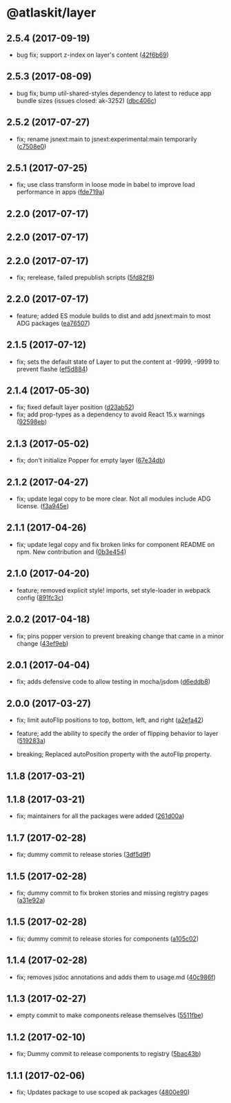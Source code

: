 # @atlaskit/layer

## 2.5.4 (2017-09-19)

* bug fix; support z-index on layer's content ([42f6b69](https://bitbucket.org/atlassian/atlaskit/commits/42f6b69))


## 2.5.3 (2017-08-09)

* bug fix; bump util-shared-styles dependency to latest to reduce app bundle sizes (issues closed: ak-3252) ([dbc406c](https://bitbucket.org/atlassian/atlaskit/commits/dbc406c))





## 2.5.2 (2017-07-27)


* fix; rename jsnext:main to jsnext:experimental:main temporarily ([c7508e0](https://bitbucket.org/atlassian/atlaskit/commits/c7508e0))

## 2.5.1 (2017-07-25)


* fix; use class transform in loose mode in babel to improve load performance in apps ([fde719a](https://bitbucket.org/atlassian/atlaskit/commits/fde719a))

## 2.2.0 (2017-07-17)

## 2.2.0 (2017-07-17)

## 2.2.0 (2017-07-17)


* fix; rerelease, failed prepublish scripts ([5fd82f8](https://bitbucket.org/atlassian/atlaskit/commits/5fd82f8))

## 2.2.0 (2017-07-17)


* feature; added ES module builds to dist and add jsnext:main to most ADG packages ([ea76507](https://bitbucket.org/atlassian/atlaskit/commits/ea76507))

## 2.1.5 (2017-07-12)


* fix; sets the default state of Layer to put the content at -9999, -9999 to prevent flashe ([ef5d884](https://bitbucket.org/atlassian/atlaskit/commits/ef5d884))

## 2.1.4 (2017-05-30)


* fix; fixed default layer position ([d23ab52](https://bitbucket.org/atlassian/atlaskit/commits/d23ab52))
* fix; add prop-types as a dependency to avoid React 15.x warnings ([92598eb](https://bitbucket.org/atlassian/atlaskit/commits/92598eb))

## 2.1.3 (2017-05-02)


* fix; don't initialize Popper for empty layer ([67e34db](https://bitbucket.org/atlassian/atlaskit/commits/67e34db))

## 2.1.2 (2017-04-27)


* fix; update legal copy to be more clear. Not all modules include ADG license. ([f3a945e](https://bitbucket.org/atlassian/atlaskit/commits/f3a945e))

## 2.1.1 (2017-04-26)


* fix; update legal copy and fix broken links for component README on npm. New contribution and ([0b3e454](https://bitbucket.org/atlassian/atlaskit/commits/0b3e454))

## 2.1.0 (2017-04-20)


* feature; removed explicit style! imports, set style-loader in webpack config ([891fc3c](https://bitbucket.org/atlassian/atlaskit/commits/891fc3c))

## 2.0.2 (2017-04-18)


* fix; pins popper version to prevent breaking change that came in a minor change ([43ef9eb](https://bitbucket.org/atlassian/atlaskit/commits/43ef9eb))

## 2.0.1 (2017-04-04)


* fix; adds defensive code to allow testing in mocha/jsdom ([d6eddb8](https://bitbucket.org/atlassian/atlaskit/commits/d6eddb8))

## 2.0.0 (2017-03-27)


* fix; limit autoFlip positions to top, bottom, left, and right ([a2efa42](https://bitbucket.org/atlassian/atlaskit/commits/a2efa42))


* feature; add the ability to specify the order of flipping behavior to layer ([519283a](https://bitbucket.org/atlassian/atlaskit/commits/519283a))


* breaking; Replaced autoPosition property with the autoFlip property.

## 1.1.8 (2017-03-21)

## 1.1.8 (2017-03-21)


* fix; maintainers for all the packages were added ([261d00a](https://bitbucket.org/atlassian/atlaskit/commits/261d00a))

## 1.1.7 (2017-02-28)


* fix; dummy commit to release stories ([3df5d9f](https://bitbucket.org/atlassian/atlaskit/commits/3df5d9f))

## 1.1.5 (2017-02-28)


* fix; dummy commit to fix broken stories and missing registry pages ([a31e92a](https://bitbucket.org/atlassian/atlaskit/commits/a31e92a))

## 1.1.5 (2017-02-28)


* fix; dummy commit to release stories for components ([a105c02](https://bitbucket.org/atlassian/atlaskit/commits/a105c02))

## 1.1.4 (2017-02-28)


* fix; removes jsdoc annotations and adds them to usage.md ([40c986f](https://bitbucket.org/atlassian/atlaskit/commits/40c986f))

## 1.1.3 (2017-02-27)


* empty commit to make components release themselves ([5511fbe](https://bitbucket.org/atlassian/atlaskit/commits/5511fbe))

## 1.1.2 (2017-02-10)


* fix; Dummy commit to release components to registry ([5bac43b](https://bitbucket.org/atlassian/atlaskit/commits/5bac43b))

## 1.1.1 (2017-02-06)


* fix; Updates package to use scoped ak packages ([4800e90](https://bitbucket.org/atlassian/atlaskit/commits/4800e90))
